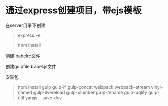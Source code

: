 # 通过express创建项目，带ejs模板

在server目录下创建
> express -e

> npm install

创建.babelrc文件

创建gulpfile.babel.js文件

安装包
> npm install gulp gulp-if gulp-concat webpack webpack-stream vinyl-named gulp-livereload gulp-plumber gulp-rename gulp-uglify gulp-util yargs --save-dev
